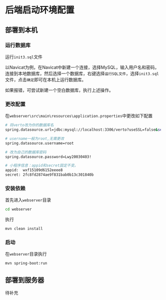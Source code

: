 # 后端启动环境配置

## 部署到本机

### 运行数据库

运行`init3.sql`文件

以Navicat为例，在Navicat中新建一个连接，选择MySQL，输入用户名和密码，连接到本地数据库，然后选择一个数据库，右键选择`运行SQL文件`，选择`init3.sql`文件，点击`确定`即可在本机上运行数据库。

如果报错，可尝试新建一个空白数据库，执行上述操作。

### 更改配置

在`webserver\src\main\resources\application.properties`中更改如下配置

```bash
# 将verto改为你的数据库名
spring.datasource.url=jdbc:mysql://localhost:3306/verto?useSSL=false&serverTimezone=UTC

# username一般为root,无需更改
spring.datasource.username=root

# 改为自己的数据库密码
spring.datasource.password=Lwy20030403!

# 小程序信息：appid和secret固定不变。
appid:	wxf15109d6152eeee8   
secret:	2fc8fd2874ae9f831bab0b13c301840b
```

### 安装依赖

首先进入`webserver`目录
```bash
cd webserver
```

执行
```bash
mvn clean install
```


### 启动

在`webserver`目录执行
```bash
mvn spring-boot:run
```

## 部署到服务器

待补充




